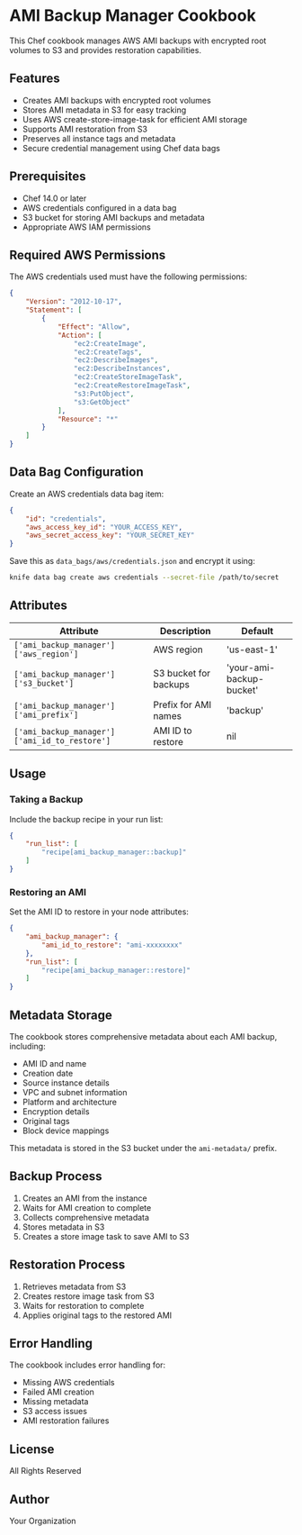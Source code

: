 # AMI Backup Manager Cookbook

This Chef cookbook manages AWS AMI backups with encrypted root volumes to S3 and provides restoration capabilities.

## Features

- Creates AMI backups with encrypted root volumes
- Stores AMI metadata in S3 for easy tracking
- Uses AWS create-store-image-task for efficient AMI storage
- Supports AMI restoration from S3
- Preserves all instance tags and metadata
- Secure credential management using Chef data bags

## Prerequisites

- Chef 14.0 or later
- AWS credentials configured in a data bag
- S3 bucket for storing AMI backups and metadata
- Appropriate AWS IAM permissions

## Required AWS Permissions

The AWS credentials used must have the following permissions:
```json
{
    "Version": "2012-10-17",
    "Statement": [
        {
            "Effect": "Allow",
            "Action": [
                "ec2:CreateImage",
                "ec2:CreateTags",
                "ec2:DescribeImages",
                "ec2:DescribeInstances",
                "ec2:CreateStoreImageTask",
                "ec2:CreateRestoreImageTask",
                "s3:PutObject",
                "s3:GetObject"
            ],
            "Resource": "*"
        }
    ]
}
```

## Data Bag Configuration

Create an AWS credentials data bag item:

```json
{
    "id": "credentials",
    "aws_access_key_id": "YOUR_ACCESS_KEY",
    "aws_secret_access_key": "YOUR_SECRET_KEY"
}
```

Save this as `data_bags/aws/credentials.json` and encrypt it using:
```bash
knife data bag create aws credentials --secret-file /path/to/secret
```

## Attributes

| Attribute | Description | Default |
|-----------|-------------|---------|
| `['ami_backup_manager']['aws_region']` | AWS region | 'us-east-1' |
| `['ami_backup_manager']['s3_bucket']` | S3 bucket for backups | 'your-ami-backup-bucket' |
| `['ami_backup_manager']['ami_prefix']` | Prefix for AMI names | 'backup' |
| `['ami_backup_manager']['ami_id_to_restore']` | AMI ID to restore | nil |

## Usage

### Taking a Backup

Include the backup recipe in your run list:

```json
{
    "run_list": [
        "recipe[ami_backup_manager::backup]"
    ]
}
```

### Restoring an AMI

Set the AMI ID to restore in your node attributes:

```json
{
    "ami_backup_manager": {
        "ami_id_to_restore": "ami-xxxxxxxx"
    },
    "run_list": [
        "recipe[ami_backup_manager::restore]"
    ]
}
```

## Metadata Storage

The cookbook stores comprehensive metadata about each AMI backup, including:
- AMI ID and name
- Creation date
- Source instance details
- VPC and subnet information
- Platform and architecture
- Encryption details
- Original tags
- Block device mappings

This metadata is stored in the S3 bucket under the `ami-metadata/` prefix.

## Backup Process

1. Creates an AMI from the instance
2. Waits for AMI creation to complete
3. Collects comprehensive metadata
4. Stores metadata in S3
5. Creates a store image task to save AMI to S3

## Restoration Process

1. Retrieves metadata from S3
2. Creates restore image task from S3
3. Waits for restoration to complete
4. Applies original tags to the restored AMI

## Error Handling

The cookbook includes error handling for:
- Missing AWS credentials
- Failed AMI creation
- Missing metadata
- S3 access issues
- AMI restoration failures

## License

All Rights Reserved

## Author

Your Organization 